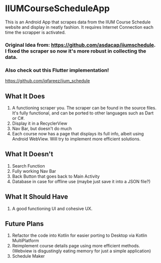 # IIUMCourseScheduleApp
This is an Android App that scrapes data from the IIUM Course Schedule website and display in neatly fashion.
It requires Internet Connection each time the scrapper is activated. 
### Original Idea from: https://github.com/asdacap/iiumschedule. I fixed the scraper so now it's more robust in collecting the data.
### Also check out this Flutter implementation! 
https://github.com/iqfareez/iium_schedule

## What It Does
1. A functioning scraper you. The scraper can be found in the source files. It's fully functional, and can be ported to other languages such as Dart or C#.
2. Display it in a RecyclerView
3. Nav Bar, but doesn't do much
4. Each course now has a page that displays its full info, albeit using Android WebView. Will try to implement more efficient solutions.

## What It Doesn't
1. Search Function
2. Fully working Nav Bar
3. Back Button that goes back to Main Activity
4. Database in case for offline use (maybe just save it into a JSON file?)

## What It Should Have
1. A good functioning UI and cohesive UX.

## Future Plans
1. Refactor the code into Kotlin for easier porting to Desktop via Kotlin MultiPlatform
2. Reimplement course details page using more efficient methods. (Webview is disgustingly eating memory for just a simple application)
3. Schedule Maker
